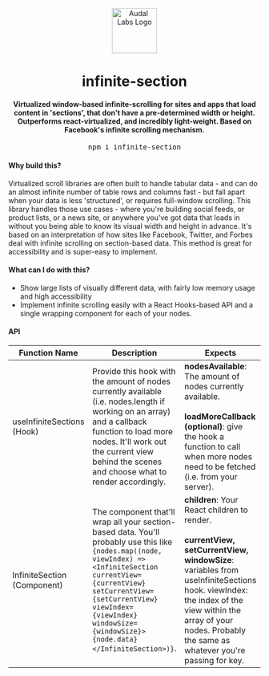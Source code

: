 <p align="center">
  <a href="http://www.audallabs.com">
    <img alt="Audal Labs Logo" src="https://static.audallabs.com/logodark.png" width="90" />
  </a>
</p>

<h1 align="center">infinite-section</h1>

<h4 align="center">Virtualized window-based infinite-scrolling for sites and apps that load content in 'sections', that don't have a pre-determined width or height. Outperforms react-virtualized, and incredibly light-weight. Based on Facebook's infinite scrolling mechanism.</h4>

<pre align="center">npm i infinite-section</pre>

#### Why build this?
Virtualized scroll libraries are often built to handle tabular data - and can do an almost infinite number of table rows and columns fast - but fall apart when your data is less 'structured', or requires full-window scrolling. This library handles those use cases - where you're building social feeds, or product lists, or a news site, or anywhere you've got data that loads in without you being able to know its visual width and height in advance. It's based on an interpretation of how sites like Facebook, Twitter, and Forbes deal with infinite scrolling on section-based data. This method is great for accessibility and is super-easy to implement.

#### What can I do with this?
- Show large lists of visually different data, with fairly low memory usage and high accessibility
- Implement infinite scrolling easily with a React Hooks-based API and a single wrapping component for each of your nodes.

#### API
| Function Name               | Description                                                                                                                                                                                                                                                                    | Expects                                                                                                                                                                                                                                             | Returns                                                                                                     |
|-----------------------------|--------------------------------------------------------------------------------------------------------------------------------------------------------------------------------------------------------------------------------------------------------------------------------|-----------------------------------------------------------------------------------------------------------------------------------------------------------------------------------------------------------------------------------------------------|-------------------------------------------------------------------------------------------------------------|
| useInfiniteSections (Hook)  | Provide this hook with the amount of nodes currently available (i.e. nodes.length if working on an array) and a callback function to load more nodes. It'll work out the current view behind the scenes and choose what to render accordingly.                                 | <b>nodesAvailable</b>: The amount of nodes currently available. <br/><br/><b>loadMoreCallback (optional)</b>: give the hook a function to call when more nodes need to be fetched (i.e. from your server).                                                                 | { currentView, setCurrentView, windowSize }: provide this object to the InfiniteSection component as props.
| InfiniteSection (Component) | The component that'll wrap all your section-based data. You'll probably use this like <code>{nodes.map((node, viewIndex) => \<InfiniteSection currentView={currentView} setCurrentView={setCurrentView} viewIndex={viewIndex} windowSize={windowSize}>{node.data}\</InfiniteSection>)}</code>. | <b>children</b>: Your React children to render. <br/><br/><b>currentView, setCurrentView, windowSize</b>: variables from useInfiniteSections hook.  viewIndex: the index of the view within the array of your nodes. Probably the same as whatever you're passing for key. | React element containing your Node's children. |
